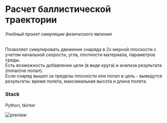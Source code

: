 # Расчет баллистической траектории

###### Учебный проект симуляции физического явления
Позволяет симулировать движение снаряда в 2х мерной плоскости с учетом начальной скорости, угла, плотности материала, параметров среды.  
Есть возможность добавление цели (в виде круга) и анализа результата (попал/не попал).  
Если снаряд вышел за пределы плоскости или попал в цель - выведутся результаты: время полета, максимальная высота и длина полета.  

### Stack
Python, tkinter

![preview]("preview.png")